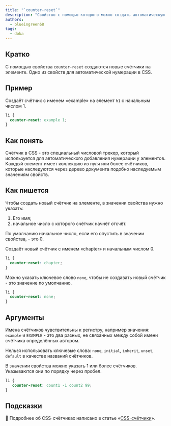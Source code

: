 ```yaml
---
title: "`counter-reset`"
description: "Свойство с помощью которого можно создать автоматическую нумерацию у элементов"
authors:
  - blueingreen68
tags:
  - doka
---
```


## Кратко

С помощью свойства `counter-reset` создаются новые счётчики на элементе.  Одно из свойств для автоматической нумерации в CSS.

## Пример

Создаёт счётчик с именем «example» на элемент `h1` с начальным числом 1.

```CSS
li {
  counter-reset: example 1;
}
```

## Как понять

Счётчик в CSS - это специальный числовой трекер, который используется для автоматического добавления нумерации у элементов. Каждый элемент имеет коллекцию из нуля или более счётчиков, которые наследуются через дерево документа подобно наследуемым значениям свойств.

## Как пишется

Чтобы создать новый счётчик на элементе, в значении свойства нужно указать:

  1. Его имя;
  2. начальное число с которого счётчик начнёт отсчёт.
  
По умолчанию начальное число, если его опустить в значении свойства, - это 0.

Создаёт новый счётчик с именем «chapter» и начальным числом 0.

```CSS
li {
  counter-reset: chapter;
}
```

Можно указать ключевое слово `none`, чтобы не создавать новый счётчик - это значение по умолчанию.

```CSS
li {
  counter-reset: none;
}
```

## Аргументы

Имена счётчиков чувствительны к регистру, например значения: `example` и `EXAMPLE` - это два разных, не связанных между собой имени счётчика определённых автором.

Нельзя использовать ключевые слова: `none`, `initial`, `inherit`, `unset`, `default` в качестве названий счётчиков.

В значении свойства можно указать 1 или более счётчиков. Указываются они по порядку через пробел.

```CSS
li {
   counter-reset: count1 -1 count2 99;
}
```

## Подсказки

<article>

🎰 Подробнее об CSS-счётчиках написано в статье «[CSS-счётчики](/css/counters)».

</article>

